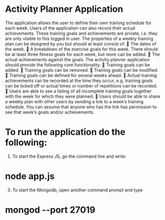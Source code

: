 # Activity Planner Application

The application allows the user to define their own training schedule for each week. Users of the
application can also record their actual achievements. These training goals and achievements are
private, i.e. they are only visible to this logged in user.
The properties of a weekly training plan can be designed by you but should at least consist of:
 The dates of the week.
 A breakdown of the exercise goals for this week. There should be at least three fitness goals
for each week, but more can be added.
 The actual achievements against the goals.
The activity planner application should provide the following core functionality:
 Training goals can be added.
 Training goals can be removed.
 Training goals can be modified.
 Training goals can be defined for several weeks ahead.
 Actual training achievements can be recorded at the time they occur, e.g. training goals can
be ticked off or actual times or number of repetitions can be recorded.
 Users are able to see a listing of all incomplete training goals together with the week for
which they were planned.
 Users should be able to share a weekly plan with other users by sending a link to a week’s
training schedule. You can assume that anyone who has the link has permission to see that
week’s goals and/or achievements.


# To run the application do the following:

1. To start the Express JS, go the command line and write: 
# node app.js
3. To start the Mongodb, open another command prompt and type 
# mongod --port 27019
